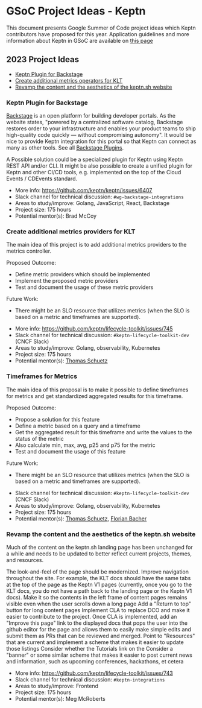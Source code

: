 # GSoC Project Ideas - Keptn

This document presents Google Summer of Code project ideas
which Keptn contributors have proposed for this year.
Application guidelines and more information about Keptn
in GSoC are available on [this page](../README.md)

## 2023 Project Ideas

- [Keptn Plugin for Backstage](#keptn-backstage-plugin)
- [Create additional metrics operators for KLT](#keptn-additional-metrics)
- [Revamp the content and the aesthetics of the keptn.sh website](#keptn-website)

<a name="keptn-backstage-plugin"></a>
### Keptn Plugin for Backstage

[Backstage](https://backstage.io/) is an open platform for building developer portals. 
As the website states, "powered by a centralized software catalog,
Backstage restores order to your infrastructure and enables your product teams
to ship high-quality code quickly — without compromising autonomy".
It would be nice to provide Keptn integration for this portal
so that Keptn can connect as many as other tools. See all [Backstage Plugins](https://backstage.io/plugins).

A Possible solution could be a specialized plugin for Keptn using Keptn REST API and/or CLI.
It might be also possible to create a unified plugin for Keptn and other CI/CD tools, 
e.g. implemented on the top of the Cloud Events / CDEvents standard. 

- More info: https://github.com/keptn/keptn/issues/6407 
- Slack channel for technical discussion: `#wg-backstage-integrations`
- Areas to study/improve: Golang, JavaScript, React, Backstage
- Project size: 175 hours
- Potential mentor(s): Brad McCoy

<a name="keptn-additional-metrics"></a>
### Create additional metrics providers for KLT
The main idea of this project is to add additional metrics providers to the metrics controller. 

Proposed Outcome:
* Define metric providers which should be implemented
* Implement the proposed metric providers
* Test and document the usage of these metric providers

Future Work:
* There might be an SLO resource that utilizes metrics (when the SLO is based on a metric and timeframes are supported). 
  
- More info: https://github.com/keptn/lifecycle-toolkit/issues/745 
- Slack channel for technical discussion: `#keptn-lifecycle-toolkit-dev` (CNCF Slack)
- Areas to study/improve: Golang, observability, Kubernetes
- Project size: 175 hours
- Potential mentor(s): [Thomas Schuetz](https://github.com/thschue)

<a name="keptn-metrics-timeframes"></a>
### Timeframes for Metrics
The main idea of this proposal is to make it possible to define timeframes for metrics and get standardized aggregated results for this timeframe.

Proposed Outcome:
* Propose a solution for this feature
* Define a metric based on a query and a timeframe
* Get the aggregated result for this timeframe and write the values to the status of the metric
* Also calculate min, max, avg, p25 and p75 for the metric
* Test and document the usage of this feature

Future Work:
* There might be an SLO resource that utilizes metrics (when the SLO is based on a metric and timeframes are supported).

- Slack channel for technical discussion: `#keptn-lifecycle-toolkit-dev` (CNCF Slack)
- Areas to study/improve: Golang, observability, Kubernetes
- Project size: 175 hours
- Potential mentor(s): [Thomas Schuetz](https://github.com/thschue), [Florian Bacher](https://github.com/bacherfl)

<a name="keptn-website"></a>
### Revamp the content and the aesthetics of the keptn.sh website

Much of the content on the keptn.sh landing page has been unchanged for a while and needs to be updated to better reflect current projects, themes, and resources.

The look-and-feel of the page should be modernized.
Improve navigation throughout the site. For example, the KLT docs should have the same tabs at the top of the page as the Keptn V1 pages (currently, once you go to the KLT docs, you do not have a path back to the landing page or the Keptn V1 docs).
Make it so the contents in the left frame of content pages remains visible even when the user scrolls down a long page
Add a "Return to top" button for long content pages
Implement CLA to replace DCO and make it easier to contribute to the project.
Once CLA is implemented, add an "Improve this page" link to the displayed docs that pops the user into the github editor for the page and allows them to easily make simple edits and submit them as PRs that can be reviewed and merged.
Point to "Resources" that are current and implement a scheme that makes it easier to update those listings
Consider whether the Tutorials link on the
Consider a "banner" or some similar scheme that makes it easier to post current news and information, such as upcoming conferences, hackathons, et cetera

- More info: https://github.com/keptn/lifecycle-toolkit/issues/743
- Slack channel for technical discussion: `#keptn-integrations`
- Areas to study/improve: Frontend
- Project size: 175 hours
- Potential mentor(s): Meg McRoberts
